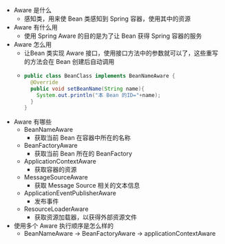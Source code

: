 - Aware 是什么
	- 感知类，用来使 Bean 类感知到 Spring 容器，使用其中的资源
- Aware 有什么用
	- 使用 Spring Aware 的目的是为了让 Bean 获得 Spring 容器的服务
- Aware 怎么用
	- 让Bean 类实现 Aware 接口，使用接口方法中的参数就可以了，这些重写的方法会在 Bean 创建后自动调用
	- ```java
	  public class BeanClass implements BeanNameAware {
	    @Override
	    public void setBeanName(String name){
	      System.out.println("本 Bean 的ID="+name);
	    }
	  }
	  ```
- Aware 有哪些
	- BeanNameAware
		- 获取当前 Bean 在容器中所在的名称
	- BeanFactoryAware
		- 获取当前 Bean 所在的 BeanFactory
	- ApplicationContextAware
		- 获取容器的资源
	- MessageSourceAware
		- 获取 Message Source 相关的文本信息
	- ApplicationEventPublisherAware
		- 发布事件
	- ResourceLoaderAware
		- 获取资源加载器，以获得外部资源文件
- 使用多个 Aware  执行顺序是怎么样的
	- BeanNameAware -> BeanFactoryAware -> applicationContextAware
